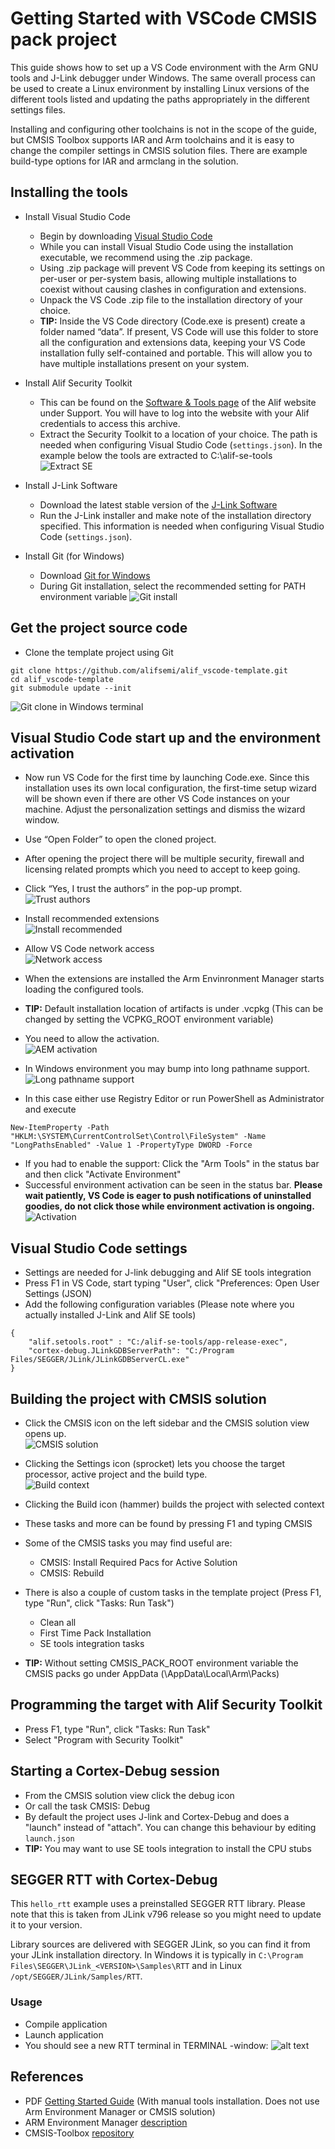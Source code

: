 # Getting Started with VSCode CMSIS pack project

This guide shows how to set up a VS Code environment with the Arm GNU tools and J-Link debugger under Windows. The same overall process can be used to create a Linux environment by installing Linux versions of the different tools listed and updating the paths appropriately in the different settings files.

Installing and configuring other toolchains is not in the scope of the guide, but CMSIS Toolbox supports IAR and Arm toolchains and it is easy to change the compiler settings in CMSIS solution files.
There are example build-type options for IAR and armclang in the solution.

## Installing the tools

- Install Visual Studio Code
    - Begin by downloading [Visual Studio Code](https://code.visualstudio.com/download)
    - While you can install Visual Studio Code using the installation executable, we recommend using the .zip package.
    - Using .zip package will prevent VS Code from keeping its settings on per-user or per-system basis, allowing multiple installations to coexist without causing clashes in configuration and extensions.
    - Unpack the VS Code .zip file to the installation directory of your choice.
    - **TIP:** Inside the VS Code directory (Code.exe is present) create a folder named “data”. If present, VS Code will use this folder to store all the configuration and extensions data, keeping your VS Code installation fully self-contained and portable. This will allow you to have multiple installations present on your system.

- Install Alif Security Toolkit
    - This can be found on the [Software & Tools page](https://alifsemi.com/support/software-tools/ensemble) of the Alif website under Support. You will have to log into the website with your Alif credentials to access this archive.
    - Extract the Security Toolkit to a location of your choice. The path is needed when configuring Visual Studio Code (`settings.json`). In the example below the tools are extracted to C:\alif-se-tools <br>
        ![Extract SE](images/extract_se.png)

- Install J-Link Software
    - Download the latest stable version of the [J-Link Software](https://www.segger.com/downloads/jlink)
    - Run the J-Link installer and make note of the installation directory specified. This information is needed when configuring Visual Studio Code (`settings.json`).

- Install Git (for Windows)
    - Download [Git for Windows](https://git-scm.com/download/win)
    - During Git installation, select the recommended setting for PATH environment variable
        ![Git install](images/git_install.png)

## Get the project source code

- Clone the template project using Git

```
git clone https://github.com/alifsemi/alif_vscode-template.git
cd alif_vscode-template
git submodule update --init
```
  ![Git clone in Windows terminal](images/git_clone.png)

## Visual Studio Code start up and the environment activation

- Now run VS Code for the first time by launching Code.exe. Since this installation uses its own local configuration, the first-time setup wizard will be shown even if there are other VS Code instances on your machine. Adjust the personalization settings and dismiss the wizard window.

- Use “Open Folder” to open the cloned project.

- After opening the project there will be multiple security, firewall and licensing related prompts which you need to accept to keep going.
- Click “Yes, I trust the authors” in the pop-up prompt.<br>
  ![Trust authors](images/trust_authors.png)
- Install recommended extensions<br>
  ![Install recommended](images/install_recommended.png)
- Allow VS Code network access<br>
  ![Network access](images/vscode_network_access.png)

- When the extensions are installed the Arm Envinronment Manager starts loading the configured tools.
- **TIP:** Default installation location of artifacts is under <user>\.vcpkg (This can be changed by setting the VCPKG_ROOT environment variable)
- You need to allow the activation.<br>
  ![AEM activation](images/aem_activation.png)

- In Windows environment you may bump into long pathname support.<br>
  ![Long pathname support](images/long_pathname.png)
- In this case either use Registry Editor or run PowerShell as Administrator and execute

```
New-ItemProperty -Path "HKLM:\SYSTEM\CurrentControlSet\Control\FileSystem" -Name "LongPathsEnabled" -Value 1 -PropertyType DWORD -Force
```

- If you had to enable the support: Click the "Arm Tools" in the status bar and then click "Activate Environment"
- Successful environment activation can be seen in the status bar. **Please wait patiently, VS Code is eager to push notifications of uninstalled goodies, do not click those while environment activation is ongoing.**<br>
  ![Activation](images/activation_ok.png)

## Visual Studio Code settings

- Settings are needed for J-link debugging and Alif SE tools integration
- Press F1 in VS Code, start typing "User", click "Preferences: Open User Settings (JSON)
- Add the following configuration variables (Please note where you actually installed J-Link and Alif SE tools)

```
{
    "alif.setools.root" : "C:/alif-se-tools/app-release-exec",
    "cortex-debug.JLinkGDBServerPath": "C:/Program Files/SEGGER/JLink/JLinkGDBServerCL.exe"
}
```

## Building the project with CMSIS solution

- Click the CMSIS icon on the left sidebar and the CMSIS solution view opens up.<br>
  ![CMSIS solution](images/cmsis_solution.png)
- Clicking the Settings icon (sprocket) lets you choose the target processor, active project and the build type.<br>
  ![Build context](images/build_context.png)
- Clicking the Build icon (hammer) builds the project with selected context
- These tasks and more can be found by pressing F1 and typing CMSIS
- Some of the CMSIS tasks you may find useful are:
    - CMSIS: Install Required Pacs for Active Solution
    - CMSIS: Rebuild
- There is also a couple of custom tasks in the template project (Press F1, type "Run", click "Tasks: Run Task")
  - Clean all
  - First Time Pack Installation
  - SE tools integration tasks

- **TIP:** Without setting CMSIS_PACK_ROOT environment variable the CMSIS packs go under AppData (<user>\AppData\Local\Arm\Packs)

## Programming the target with Alif Security Toolkit

- Press F1, type "Run", click "Tasks: Run Task"
- Select "Program with Security Toolkit"

## Starting a Cortex-Debug session

- From the CMSIS solution view click the debug icon
- Or call the task CMSIS: Debug
- By default the project uses J-link and Cortex-Debug and does a "launch" instead of "attach". You can change this behaviour by editing `launch.json`
- **TIP:** You may want to use SE tools integration to install the CPU stubs

## SEGGER RTT with Cortex-Debug

This `hello_rtt` example uses a preinstalled SEGGER RTT library. Please note that this is taken from JLink v796 release so you might need to update it to your version.<br>

Library sources are delivered with SEGGER JLink, so you can find it from your JLink installation directory. In Windows it is typically in `C:\Program Files\SEGGER\JLink_<VERSION>\Samples\RTT` and in Linux `/opt/SEGGER/JLink/Samples/RTT`.

### Usage

- Compile application
- Launch application
- You should see a new RTT terminal in TERMINAL -window:
  ![alt text](images/cortex_debug_rtt.png)

## References
- PDF [Getting Started Guide](https://alifsemi.com/download/AUGD0012) (With manual tools installation. Does not use Arm Environment Manager or CMSIS solution)
- ARM Environment Manager [description](https://marketplace.visualstudio.com/items?itemName=Arm.environment-manager)
- CMSIS-Toolbox [repository](https://github.com/Open-CMSIS-Pack/cmsis-toolbox)
